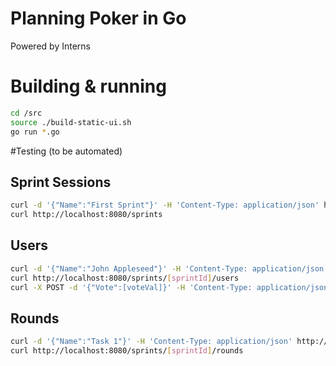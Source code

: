 # Planning Poker in Go

Powered by Interns

# Building & running
```bash
cd /src
source ./build-static-ui.sh
go run *.go
```

#Testing (to be automated)

## Sprint Sessions
``` bash
curl -d '{"Name":"First Sprint"}' -H 'Content-Type: application/json' http://localhost:8080/sprints
curl http://localhost:8080/sprints
```

## Users
``` bash
curl -d '{"Name":"John Appleseed"}' -H 'Content-Type: application/json' http://localhost:8080/sprints/[sprintId]]/users
curl http://localhost:8080/sprints/[sprintId]/users
curl -X POST -d '{"Vote":[voteVal]}' -H 'Content-Type: application/json' http://localhost:8080/sprints/[sprintId]/users/[userId]
```

## Rounds
``` bash
curl -d '{"Name":"Task 1"}' -H 'Content-Type: application/json' http://localhost:8080/sprints/[sprintId]]/rounds
curl http://localhost:8080/sprints/[sprintId]/rounds
```

